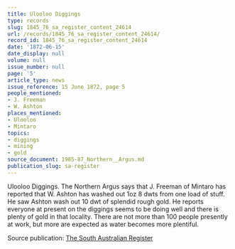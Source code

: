 ```yaml
---
title: Ulooloo Diggings
type: records
slug: 1845_76_sa_register_content_24614
url: /records/1845_76_sa_register_content_24614/
record_id: 1845_76_sa_register_content_24614
date: '1872-06-15'
date_display: null
volume: null
issue_number: null
page: '5'
article_type: news
issue_reference: 15 June 1872, page 5
people_mentioned:
- J. Freeman
- W. Ashton
places_mentioned:
- Ulooloo
- Mintaro
topics:
- diggings
- mining
- gold
source_document: 1985-87_Northern__Argus.md
publication_slug: sa-register
---
```


Ulooloo Diggings.  The Northern Argus says that J. Freeman of Mintaro has reported that W. Ashton has washed out 1oz 8 dwts from one load of stuff.  He saw Ashton wash out 10 dwt of splendid rough gold.  He reports everyone at present on the diggings seems to be doing well and there is plenty of gold in that locality.  There are not more than 100 people presently at work, but more are expected as water becomes more plentiful.

Source publication: [The South Australian Register](/publications/sa-register/)
